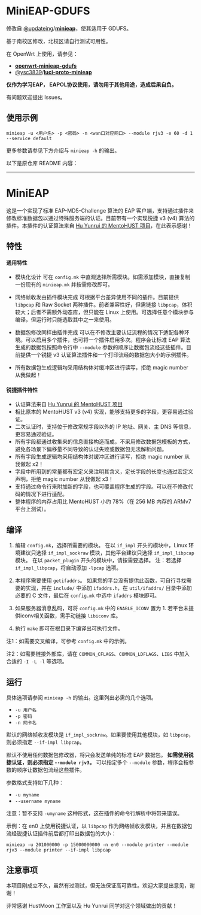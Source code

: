 MiniEAP-GDUFS
=======

修改自 [@updateing](https://github.com/updateing)/**[minieap](https://github.com/updateing/minieap)**，使其适用于 GDUFS。

基于南校区修改，北校区请自行测试可用性。

在 OpenWrt 上使用，请参见：
- **[openwrt-minieap-gdufs](https://github.com/jimlee2002/openwrt-minieap-gdufs)**
- [@ysc3839](https://github.com/ysc3839)/**[luci-proto-minieap](https://github.com/ysc3839/luci-proto-minieap)**

**仅作为学习EAP， EAPOL协议使用，请勿用于其他用途，造成后果自负。**

有问题欢迎提出 Issues。

## 使用示例

```
minieap -u <用户名> -p <密码> -n <wan口对应网口> --module rjv3 -e 60 -d 1 --service default
```

更多参数请参见下方介绍与 `minieap -h` 的输出。

以下是原仓库 README 内容：

---
MiniEAP
=======

这是一个实现了标准 EAP-MD5-Challenge 算法的 EAP 客户端，支持通过插件来修改标准数据包以通过特殊服务端的认证。目前带有一个实现锐捷 v3 (v4) 算法的插件。本插件的认证算法来自 [Hu Yunrui 的 MentoHUST 项目](https://github.com/hyrathb/mentohust)，在此表示感谢！

## 特性

#### 通用特性

* 模块化设计
可在 `config.mk` 中直观选择所需模块。如需添加模块，直接复制一份现有的 `minieap.mk` 并按需修改即可。

* 网络帧收发由插件模块完成
可根据平台差异使用不同的插件。目前提供 `libpcap` 和 Raw Socket 两种插件。前者兼容性好，但需链接 `libpcap`，体积较大；后者不需额外动态库，但只能在 Linux 上使用。可选择任意个模块参与编译，但运行时只能选取其中之一来使用。

* 数据包修改同样由插件完成
可以在不修改主要认证流程的情况下适配各种环境。可以启用多个插件，也可将一个插件启用多次。程序会让标准 EAP 算法生成的数据包按照命令行中 `--module` 参数的顺序让数据包流经这些插件。目前提供一个锐捷 v3 认证算法插件和一个打印流经的数据包大小的示例插件。

* 所有数据包生成逻辑均采用结构体对缓冲区进行读写，拒绝 magic number 从我做起！

#### 锐捷插件特性

* 认证算法来自 [Hu Yunrui 的 MentoHUST 项目](https://github.com/hyrathb/mentohust)
* 相比原本的 MentoHUST v3 (v4) 实现，能够支持更多的字段，更容易通过验证。
* 二次认证时，支持位于修改常规字段以外的 IP 地址、网关、主 DNS 等信息，更容易通过验证。
* 所有字段都通过收集来的信息直接构造而成，不采用修改数据包模板的方式，避免各场景下偏移量不同导致的认证失败或数据包无法解析问题。
* 所有字段生成逻辑均采用结构体对缓冲区进行读写，拒绝 magic number 从我做起 x2！
* 字段中所用到的常量都有宏定义来注明其含义，定长字段的长度也通过宏定义声明，拒绝 magic number 从我做起 x3！
* 支持通过命令行来附加新的字段，也可覆盖程序生成的字段。可以在不修改代码的情况下进行适配。
* 整体程序的内存占用比 MentoHUST 小约 78%（在 256 MB 内存的 ARMv7 平台上测试）。

## 编译

1. 编辑 `config.mk`，选择所需要的模块。
在以 `if_impl` 开头的模块中，Linux 环境建议只选择 `if_impl_sockraw` 模块，其他平台建议只选择 `if_impl_libpcap` 模块。
在以 `packet_plugin` 开头的模块中，请按需要选择。
注：若选择 `if_impl_libpcap`，将自动添加 `-lpcap` 选项。

2. 本程序需要使用 `getifaddrs`。
如果您的平台没有提供此函数，可自行寻找需要的实现，并在 `include/` 中添加 `ifaddrs.h`，在 `util/ifaddrs/` 目录中添加必要的 C 文件，最后在 `config.mk` 中选中 `ifaddrs` 模块即可。

3. 如果服务器消息乱码，可将 `config.mk` 中的 `ENABLE_ICONV` 置为 1.
若平台未提供iconv相关函数，需手动链接 `libiconv` 库。

4. 执行 `make` 即可在根目录下编译出可执行文件。

注1：如需要交叉编译，可参考 `config.mk` 中的示例。

注2：如需要链接外部库，请在 `COMMON_CFLAGS`、`COMMON_LDFLAGS`、`LIBS` 中加入合适的 `-I -L -l` 等选项。

## 运行

具体选项请参阅 `minieap -h` 的输出。这里列出必需的几个选项。

* `-u 用户名`
* `-p 密码`
* `-n 网卡名`

默认的网络帧收发模块是 `if_impl_sockraw`。如果要使用其他模块，如 `libpcap`，则必须指定 `--if-impl libpcap`。

默认不使用任何数据包修改器，将只会发送单纯的标准 EAP 数据包。 **如需使用锐捷认证，则必须指定 `--module rjv3`。** 可以指定多个 `--module` 参数，程序会按参数的顺序让数据包流经这些插件。

参数格式支持如下几种：

* `-u myname`
* `--username myname`

注意：暂不支持 `-umyname` 这种形式，这在插件的命令行解析中将带来错误。

示例：在 en0 上使用锐捷认证，以 `libpcap` 作为网络帧收发模块，并且在数据包流经锐捷认证插件前后都打印出数据包的大小：

```
minieap -u 201000000 -p 15000000000 -n en0 --module printer --module rjv3 --module printer --if-impl libpcap
```

## 注意事项

本项目刚成立不久，虽然有过测试，但无法保证高可靠性。欢迎大家提出意见，谢谢！

非常感谢 HustMoon 工作室以及 Hu Yunrui 同学对这个领域做出的贡献！
